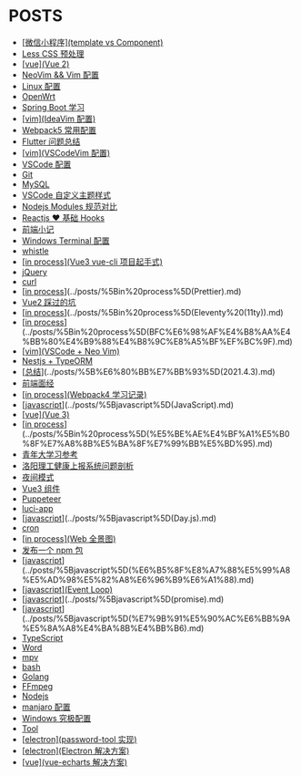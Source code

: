# POSTS

- [[微信小程序](template vs Component)](../posts/%5B%E5%BE%AE%E4%BF%A1%E5%B0%8F%E7%A8%8B%E5%BA%8F%5D(template%20vs%20Component).md)
- [Less CSS 预处理](../posts/Less%20CSS%20%E9%A2%84%E5%A4%84%E7%90%86.md)
- [[vue](Vue 2)](../posts/%5Bvue%5D(Vue%202).md)
- [NeoVim && Vim 配置](../posts/NeoVim%20&&%20Vim%20%E9%85%8D%E7%BD%AE.md)
- [Linux 配置](../posts/Linux%20%E9%85%8D%E7%BD%AE.md)
- [OpenWrt](../posts/OpenWrt.md)
- [Spring Boot 学习](../posts/Spring%20Boot%20%E5%AD%A6%E4%B9%A0.md)
- [[vim](IdeaVim 配置)](../posts/%5Bvim%5D(IdeaVim%20%E9%85%8D%E7%BD%AE).md)
- [Webpack5 常用配置](../posts/Webpack5%20%E5%B8%B8%E7%94%A8%E9%85%8D%E7%BD%AE.md)
- [Flutter 问题总结](../posts/Flutter%20%E9%97%AE%E9%A2%98%E6%80%BB%E7%BB%93.md)
- [[vim](VSCodeVim 配置)](../posts/%5Bvim%5D(VSCodeVim%20%E9%85%8D%E7%BD%AE).md)
- [VSCode 配置](../posts/VSCode%20%E9%85%8D%E7%BD%AE.md)
- [Git](../posts/Git.md)
- [MySQL](../posts/MySQL.md)
- [VSCode 自定义主题样式](../posts/VSCode%20%E8%87%AA%E5%AE%9A%E4%B9%89%E4%B8%BB%E9%A2%98%E6%A0%B7%E5%BC%8F.md)
- [Nodejs Modules 规范对比](../posts/Nodejs%20Modules%20%E8%A7%84%E8%8C%83%E5%AF%B9%E6%AF%94.md)
- [Reactjs ♥ 基础 Hooks](../posts/Reactjs%20%E2%99%A5%20%E5%9F%BA%E7%A1%80%20Hooks.md)
- [前端小记](../posts/%E5%89%8D%E7%AB%AF%E5%B0%8F%E8%AE%B0.md)
- [Windows Terminal 配置](../posts/Windows%20Terminal%20%E9%85%8D%E7%BD%AE.md)
- [whistle](../posts/whistle.md)
- [[in process](Vue3 vue-cli 项目起手式)](../posts/%5Bin%20process%5D(Vue3%20vue-cli%20%E9%A1%B9%E7%9B%AE%E8%B5%B7%E6%89%8B%E5%BC%8F).md)
- [jQuery](../posts/jQuery.md)
- [curl](../posts/curl.md)
- [[in process](Prettier)](../posts/%5Bin%20process%5D(Prettier).md)
- [Vue2 踩过的坑](../posts/Vue2%20%E8%B8%A9%E8%BF%87%E7%9A%84%E5%9D%91.md)
- [[in process](Eleventy (11ty))](../posts/%5Bin%20process%5D(Eleventy%20(11ty)).md)
- [[in process](BFC是个什么东西？)](../posts/%5Bin%20process%5D(BFC%E6%98%AF%E4%B8%AA%E4%BB%80%E4%B9%88%E4%B8%9C%E8%A5%BF%EF%BC%9F).md)
- [[vim](VSCode + Neo Vim)](../posts/%5Bvim%5D(VSCode%20+%20Neo%20Vim).md)
- [Nestjs + TypeORM](../posts/Nestjs%20+%20TypeORM.md)
- [[总结](2021.4.3)](../posts/%5B%E6%80%BB%E7%BB%93%5D(2021.4.3).md)
- [前端面经](../posts/%E5%89%8D%E7%AB%AF%E9%9D%A2%E7%BB%8F.md)
- [[in process](Webpack4 学习记录)](../posts/%5Bin%20process%5D(Webpack4%20%E5%AD%A6%E4%B9%A0%E8%AE%B0%E5%BD%95).md)
- [[javascript](JavaScript)](../posts/%5Bjavascript%5D(JavaScript).md)
- [[vue](Vue 3)](../posts/%5Bvue%5D(Vue%203).md)
- [[in process](微信小程序登录)](../posts/%5Bin%20process%5D(%E5%BE%AE%E4%BF%A1%E5%B0%8F%E7%A8%8B%E5%BA%8F%E7%99%BB%E5%BD%95).md)
- [青年大学习参考](../posts/%E9%9D%92%E5%B9%B4%E5%A4%A7%E5%AD%A6%E4%B9%A0%E5%8F%82%E8%80%83.md)
- [洛阳理工健康上报系统问题剖析](../posts/%E6%B4%9B%E9%98%B3%E7%90%86%E5%B7%A5%E5%81%A5%E5%BA%B7%E4%B8%8A%E6%8A%A5%E7%B3%BB%E7%BB%9F%E9%97%AE%E9%A2%98%E5%89%96%E6%9E%90.md)
- [夜间模式](../posts/%E5%A4%9C%E9%97%B4%E6%A8%A1%E5%BC%8F.md)
- [Vue3 组件](../posts/Vue3%20%E7%BB%84%E4%BB%B6.md)
- [Puppeteer](../posts/Puppeteer.md)
- [luci-app](../posts/luci-app.md)
- [[javascript](Day.js)](../posts/%5Bjavascript%5D(Day.js).md)
- [cron](../posts/cron.md)
- [[in process](Web 全景图)](../posts/%5Bin%20process%5D(Web%20%E5%85%A8%E6%99%AF%E5%9B%BE).md)
- [发布一个 npm 包](../posts/%E5%8F%91%E5%B8%83%E4%B8%80%E4%B8%AA%20npm%20%E5%8C%85.md)
- [[javascript](浏览器存储方案)](../posts/%5Bjavascript%5D(%E6%B5%8F%E8%A7%88%E5%99%A8%E5%AD%98%E5%82%A8%E6%96%B9%E6%A1%88).md)
- [[javascript](Event Loop)](../posts/%5Bjavascript%5D(Event%20Loop).md)
- [[javascript](promise)](../posts/%5Bjavascript%5D(promise).md)
- [[javascript](监听滚动事件)](../posts/%5Bjavascript%5D(%E7%9B%91%E5%90%AC%E6%BB%9A%E5%8A%A8%E4%BA%8B%E4%BB%B6).md)
- [TypeScript](../posts/TypeScript.md)
- [Word](../posts/Word.md)
- [mpv](../posts/mpv.md)
- [bash](../posts/bash.md)
- [Golang](../posts/Golang.md)
- [FFmpeg](../posts/FFmpeg.md)
- [Nodejs](../posts/Nodejs.md)
- [manjaro 配置](../posts/manjaro%20%E9%85%8D%E7%BD%AE.md)
- [Windows  究极配置](../posts/Windows%20%20%E7%A9%B6%E6%9E%81%E9%85%8D%E7%BD%AE.md)
- [Tool](../posts/Tool.md)
- [[electron](password-tool 实现)](../posts/%5Belectron%5D(password-tool%20%E5%AE%9E%E7%8E%B0).md)
- [[electron](Electron 解决方案)](../posts/%5Belectron%5D(Electron%20%E8%A7%A3%E5%86%B3%E6%96%B9%E6%A1%88).md)
- [[vue](vue-echarts 解决方案)](../posts/%5Bvue%5D(vue-echarts%20%E8%A7%A3%E5%86%B3%E6%96%B9%E6%A1%88).md)
